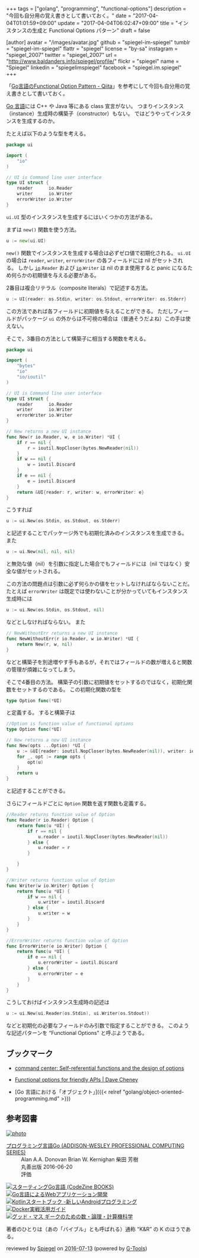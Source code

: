+++
tags = ["golang", "programming", "functional-options"]
description = "今回も自分用の覚え書きとして書いておく。"
date = "2017-04-04T01:01:59+09:00"
update = "2017-04-04T06:02:47+09:00"
title = "インスタンスの生成と Functional Options パターン"
draft = false

[author]
  avatar = "/images/avatar.jpg"
  github = "spiegel-im-spiegel"
  tumblr = "spiegel-im-spiegel"
  flattr = "spiegel"
  license = "by-sa"
  instagram = "spiegel_2007"
  twitter = "spiegel_2007"
  url = "http://www.baldanders.info/spiegel/profile/"
  flickr = "spiegel"
  name = "Spiegel"
  linkedin = "spiegelimspiegel"
  facebook = "spiegel.im.spiegel"
+++

「[Go言語のFunctional Option Pattern - Qiita](http://qiita.com/weloan/items/56f1c7792088b5ede136)」を参考にして今回も自分用の覚え書きとして書いておく。


[Go 言語]には C++ や Java 等にある class 宣言がない。
つまりインスタンス（instance）生成時の構築子（constructor）もない。
ではどうやってインスタンスを生成するのか。

たとえば以下のような型を考える。

```go
package ui

import (
	"io"
)

// UI is Command line user interface
type UI struct {
	reader      io.Reader
	writer      io.Writer
	errorWriter io.Writer
}
```

`ui.UI` 型のインスタンスを生成するにはいくつかの方法がある。

まずは `new()` 関数を使う方法。

```go
u := new(ui.UI)
```

`new()` 関数でインスタンスを生成する場合は必ずゼロ値で初期化される。
`ui.UI` の場合は `reader`, `writer`, `errorWriter` の各フィールドには nil がセットされる。
しかし [`io`].`Reader` および [`io`].`Writer` は nil のまま使用すると panic になるため何らかの初期値を与える必要がある。

2番目は複合リテラル（composite literals）で記述する方法。

```go
u := UI{reader: os.Stdin, writer: os.Stdout, errorWriter: os.Stderr}
```

この方法であれば各フィールドに初期値を与えることができる。
ただしフィールドがパッケージ `ui` の外からは不可視の場合は（普通そうだよね）この手は使えない。

そこで，3番目の方法として構築子に相当する関数を考える。

```go
package ui

import (
	"bytes"
	"io"
	"io/ioutil"
)

// UI is Command line user interface
type UI struct {
	reader      io.Reader
	writer      io.Writer
	errorWriter io.Writer
}

// New returns a new UI instance
func New(r io.Reader, w, e io.Writer) *UI {
	if r == nil {
		r = ioutil.NopCloser(bytes.NewReader(nil))
	}
	if w == nil {
		w = ioutil.Discard
	}
	if e == nil {
		e = ioutil.Discard
	}
	return &UI{reader: r, writer: w, errorWriter: e}
}
```

こうすれば

```go
u := ui.New(os.Stdin, os.Stdout, os.Stderr)
```

と記述することでパッケージ外でも初期化済みのインスタンスを生成できる。
また

```go
u := ui.New(nil, nil, nil)
```

と無効な値（nil）を引数に指定した場合でもフィールドには（nil ではなく）安全な値がセットされる。

この方法の問題点は引数に必ず何らかの値をセットしなければならないことだ。
たとえば `errorWriter` は既定では使わないことが分かっていてもインスタンス生成時には

```go
u := ui.New(os.Stdin, os.Stdout, nil)
```

などとしなければならない。
また

```go
// NewWithoutErr returns a new UI instance
func NewWithoutErr(r io.Reader, w io.Writer) *UI {
	return New(r, w, nil)
}
```

などと構築子を別途増やす手もあるが，それではフィールドの数が増えると関数の管理が煩雑になってしまう。

そこで4番目の方法。
構築子の引数に初期値をセットするのではなく，初期化関数をセットするのである。
この初期化関数の型を

```go
type Option func(*UI)
```

と定義する。
すると構築子は

```go
//Option is function value of functional options
type Option func(*UI)

// New returns a new UI instance
func New(opts ...Option) *UI {
	u := &UI{reader: ioutil.NopCloser(bytes.NewReader(nil)), writer: ioutil.Discard, errorWriter: ioutil.Discard}
	for _, opt := range opts {
		opt(u)
	}
	return u
}
```

と記述することができる。

さらにフィールドごとに `Option` 関数を返す関数も定義する。

```go
//Reader returns function value of Option
func Reader(r io.Reader) Option {
    return func(u *UI) {
        if r == nil {
            u.reader = ioutil.NopCloser(bytes.NewReader(nil))
        } else {
            u.reader = r
        }

    }
}

//Writer returns function value of Option
func Writer(w io.Writer) Option {
    return func(u *UI) {
        if w == nil {
            u.writer = ioutil.Discard
        } else {
            u.writer = w
        }
    }
}

//ErrorWriter returns function value of Option
func ErrorWriter(e io.Writer) Option {
    return func(u *UI) {
        if e == nil {
            u.errorWriter = ioutil.Discard
        } else {
            u.errorWriter = e
        }
    }
}
```

こうしておけばインスタンス生成時の記述は

```go
u := ui.New(ui.Reader(os.Stdin), ui.Writer(os.Stdout))
```

などと初期化の必要なフィールドのみ引数で指定することができる。
このような記述パターンを “Functional Options" と呼ぶようである。

## ブックマーク

- [command center: Self-referential functions and the design of options](https://commandcenter.blogspot.jp/2014/01/self-referential-functions-and-design.html)
- [Functional options for friendly APIs | Dave Cheney](https://dave.cheney.net/2014/10/17/functional-options-for-friendly-apis)

- [Go 言語における「オブジェクト」]({{< relref "golang/object-oriented-programming.md" >}})

[Go 言語]: https://golang.org/ "The Go Programming Language"
[`io`]: https://golang.org/pkg/io/ "io - The Go Programming Language"

## 参考図書

<div class="hreview" ><a class="item url" href="http://www.amazon.co.jp/exec/obidos/ASIN/4621300253/baldandersinf-22/"><img src="http://ecx.images-amazon.com/images/I/410V3ulwP5L._SL160_.jpg" alt="photo" class="photo"  /></a><dl ><dt class="fn"><a class="item url" href="http://www.amazon.co.jp/exec/obidos/ASIN/4621300253/baldandersinf-22/">プログラミング言語Go (ADDISON-WESLEY PROFESSIONAL COMPUTING SERIES)</a></dt><dd>Alan A.A. Donovan Brian W. Kernighan 柴田 芳樹 </dd><dd>丸善出版 2016-06-20</dd><dd>評価<abbr class="rating" title="5"><img src="http://g-images.amazon.com/images/G/01/detail/stars-5-0.gif" alt="" /></abbr> </dd></dl><p class="similar"><a href="http://www.amazon.co.jp/exec/obidos/ASIN/4798142417/baldandersinf-22/" target="_top"><img src="http://images.amazon.com/images/P/4798142417.09._SCTHUMBZZZ_.jpg"  alt="スターティングGo言語 (CodeZine BOOKS)"  /></a> <a href="http://www.amazon.co.jp/exec/obidos/ASIN/4873117526/baldandersinf-22/" target="_top"><img src="http://images.amazon.com/images/P/4873117526.09._SCTHUMBZZZ_.jpg"  alt="Go言語によるWebアプリケーション開発"  /></a> <a href="http://www.amazon.co.jp/exec/obidos/ASIN/4865940391/baldandersinf-22/" target="_top"><img src="http://images.amazon.com/images/P/4865940391.09._SCTHUMBZZZ_.jpg"  alt="Kotlinスタートブック -新しいAndroidプログラミング"  /></a> <a href="http://www.amazon.co.jp/exec/obidos/ASIN/4839959234/baldandersinf-22/" target="_top"><img src="http://images.amazon.com/images/P/4839959234.09._SCTHUMBZZZ_.jpg"  alt="Docker実戦活用ガイド"  /></a> <a href="http://www.amazon.co.jp/exec/obidos/ASIN/4274218961/baldandersinf-22/" target="_top"><img src="http://images.amazon.com/images/P/4274218961.09._SCTHUMBZZZ_.jpg"  alt="グッド・マス ギークのための数・論理・計算機科学"  /></a> </p>
<p class="description">著者のひとりは（あの「バイブル」とも呼ばれる）通称 “K&amp;R” の K のほうである。</p>
<p class="gtools" >reviewed by <a href='#maker' class='reviewer'>Spiegel</a> on <abbr class="dtreviewed" title="2016-07-13">2016-07-13</abbr> (powered by <a href="http://www.goodpic.com/mt/aws/index.html" >G-Tools</a>)</p>
</div>
